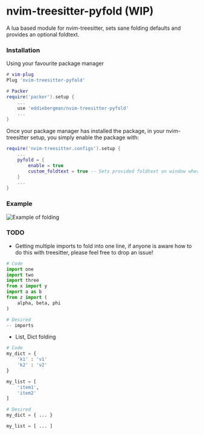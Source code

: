 # nvim-treesitter-pyfold (WIP)
A lua based module for nvim-treesitter, sets sane folding defaults and provides
an optional foldtext.

### Installation
Using your favourite package manager
```lua
# vim-plug
Plug 'nvim-treesitter-pyfold'

# Packer
require('packer').setup {
    ...
    use 'eddiebergman/nvim-treesitter-pyfold'
    ...
}
```

Once your package manager has installed the package, in your nvim-treesitter
setup, you simply enable the package with:
```lua
require('nvim-treesitter.configs').setup {
    ...
    pyfold = {
        enable = true
        custom_foldtext = true -- Sets provided foldtext on window where module is active
    }
    ...
}
```

### Example
![Example of folding](https://github.com/eddiebergman/nvim-treesitter-pyfold/blob/master/images/folding.png)

### TODO
* Getting multiple imports to fold into one line, if anyone is aware how to do
    this with treesitter, please feel free to drop an issue!
```Python
# Code
import one
import two
import three
from x import y
import a as b
from z import ( 
    alpha, beta, phi
)

# Desired
-- imports
```

* List, Dict folding
```Python
# Code
my_dict = {
    'k1' : 'v1'
    'k2' : 'v2'
}

my_list = [
    'item1',
    'item2'
]

# Desired
my_dict = { ... }

my_list = [ ... ]
```



